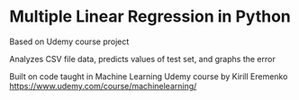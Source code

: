 # Multiple Linear Regression in Python
Based on Udemy course project

Analyzes CSV file data, predicts values of test set, and graphs the error

Built on code taught in Machine Learning Udemy course by Kirill Eremenko https://www.udemy.com/course/machinelearning/



